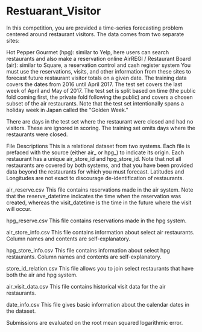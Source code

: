 # Restuarant_Visitor

In this competition, you are provided a time-series forecasting problem centered around restaurant visitors. The data comes from two separate sites:

Hot Pepper Gourmet (hpg): similar to Yelp, here users can search restaurants and also make a reservation online
AirREGI / Restaurant Board (air): similar to Square, a reservation control and cash register system
You must use the reservations, visits, and other information from these sites to forecast future restaurant visitor totals on a given date. The training data covers the dates from 2016 until April 2017. The test set covers the last week of April and May of 2017. The test set is split based on time (the public fold coming first, the private fold following the public) and covers a chosen subset of the air restaurants. Note that the test set intentionally spans a holiday week in Japan called the "Golden Week."

There are days in the test set where the restaurant were closed and had no visitors. These are ignored in scoring. The training set omits days where the restaurants were closed.

File Descriptions
This is a relational dataset from two systems. Each file is prefaced with the source (either air_ or hpg_) to indicate its origin. Each restaurant has a unique air_store_id and hpg_store_id. Note that not all restaurants are covered by both systems, and that you have been provided data beyond the restaurants for which you must forecast. Latitudes and Longitudes are not exact to discourage de-identification of restaurants.

air_reserve.csv
This file contains reservations made in the air system. Note that the reserve_datetime indicates the time when the reservation was created, whereas the visit_datetime is the time in the future where the visit will occur.

hpg_reserve.csv
This file contains reservations made in the hpg system.

air_store_info.csv
This file contains information about select air restaurants. Column names and contents are self-explanatory.

hpg_store_info.csv
This file contains information about select hpg restaurants. Column names and contents are self-explanatory.

store_id_relation.csv
This file allows you to join select restaurants that have both the air and hpg system.

air_visit_data.csv
This file contains historical visit data for the air restaurants.

date_info.csv
This file gives basic information about the calendar dates in the dataset.


Submissions are evaluated on the root mean squared logarithmic error.
